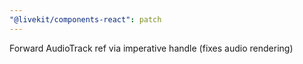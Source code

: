 ```yaml
---
"@livekit/components-react": patch
---
```


Forward AudioTrack ref via imperative handle (fixes audio rendering)

